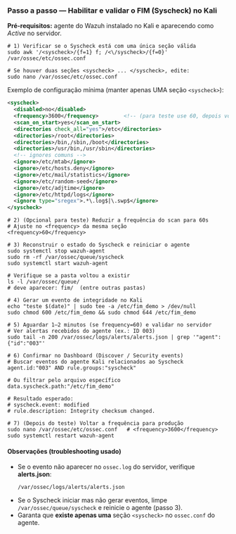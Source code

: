 ### Passo a passo — Habilitar e validar o FIM (Syscheck) no Kali

**Pré-requisitos:** agente do Wazuh instalado no Kali e aparecendo como *Active* no servidor.

```
# 1) Verificar se o Syscheck está com uma única seção válida
sudo awk '/<syscheck>/{f=1} f; /<\/syscheck>/{f=0}' /var/ossec/etc/ossec.conf

# Se houver duas seções <syscheck> ... </syscheck>, edite:
sudo nano /var/ossec/etc/ossec.conf
```

Exemplo de configuração mínima (manter apenas UMA seção `<syscheck>`):
```xml
<syscheck>
  <disabled>no</disabled>
  <frequency>3600</frequency>        <!-- (para teste use 60, depois volte a 3600) -->
  <scan_on_start>yes</scan_on_start>
  <directories check_all="yes">/etc</directories>
  <directories>/root</directories>
  <directories>/bin,/sbin,/boot</directories>
  <directories>/usr/bin,/usr/sbin</directories>
  <!-- ignores comuns -->
  <ignore>/etc/mtab</ignore>
  <ignore>/etc/hosts.deny</ignore>
  <ignore>/etc/mail/statistics</ignore>
  <ignore>/etc/random-seed</ignore>
  <ignore>/etc/adjtime</ignore>
  <ignore>/etc/httpd/logs</ignore>
  <ignore type="sregex">.*\.log$|\.swp$</ignore>
</syscheck>
```

```
# 2) (Opcional para teste) Reduzir a frequência do scan para 60s
# Ajuste no <frequency> da mesma seção
<frequency>60</frequency>
```

```
# 3) Reconstruir o estado do Syscheck e reiniciar o agente
sudo systemctl stop wazuh-agent
sudo rm -rf /var/ossec/queue/syscheck
sudo systemctl start wazuh-agent

# Verifique se a pasta voltou a existir
ls -l /var/ossec/queue/
# deve aparecer: fim/  (entre outras pastas)
```

```
# 4) Gerar um evento de integridade no Kali
echo "teste $(date)" | sudo tee -a /etc/fim_demo > /dev/null
sudo chmod 600 /etc/fim_demo && sudo chmod 644 /etc/fim_demo
```

```
# 5) Aguardar 1–2 minutos (se frequency=60) e validar no servidor
# Ver alertas recebidos do agente (ex.: ID 003)
sudo tail -n 200 /var/ossec/logs/alerts/alerts.json | grep '"agent":{"id":"003"'
```

```
# 6) Confirmar no Dashboard (Discover / Security events)
# Buscar eventos do agente Kali relacionados ao Syscheck
agent.id:"003" AND rule.groups:"syscheck"

# Ou filtrar pelo arquivo específico
data.syscheck.path:"/etc/fim_demo"

# Resultado esperado:
# syscheck.event: modified
# rule.description: Integrity checksum changed.
```

```
# 7) (Depois do teste) Voltar a frequência para produção
sudo nano /var/ossec/etc/ossec.conf   # <frequency>3600</frequency>
sudo systemctl restart wazuh-agent
```

#### Observações (troubleshooting usado)
- Se o evento não aparecer no `ossec.log` do servidor, verifique **alerts.json**:
  ```
  /var/ossec/logs/alerts/alerts.json
  ```
- Se o Syscheck iniciar mas não gerar eventos, limpe `/var/ossec/queue/syscheck` e reinicie o agente (passo 3).
- Garanta que **existe apenas uma** seção `<syscheck>` no `ossec.conf` do agente.
